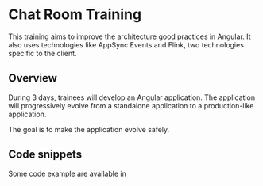 # Chat Room Training

This training aims to improve the architecture good practices in Angular. It also uses technologies like AppSync Events and Flink, two technologies specific to the client.

## Overview

During 3 days, trainees will develop an Angular application. The application will progressively evolve from a standalone application to a production-like application.

The goal is to make the application evolve safely.

## Code snippets

Some code example are available in 